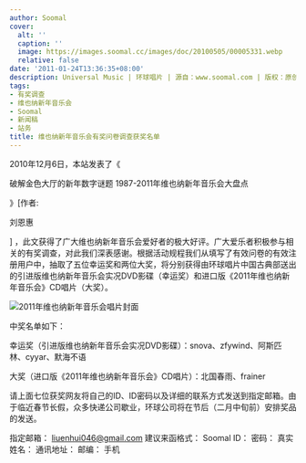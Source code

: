 ```yaml
---
author: Soomal
cover:
  alt: ''
  caption: ''
  image: https://images.soomal.cc/images/doc/20100505/00005331.webp
  relative: false
date: '2011-01-24T13:36:35+08:00'
description: Universal Music | 环球唱片 | 源自：www.soomal.com | 版权：原创 |  平均/总评分：10.00/60
tags:
- 有奖调查
- 维也纳新年音乐会
- Soomal
- 新闻稿
- 站务
title: 维也纳新年音乐会有奖问卷调查获奖名单
---
```


2010年12月6日，本站发表了《

破解金色大厅的新年数字谜题 1987-2011年维也纳新年音乐会大盘点

》[作者:

刘恩惠

]
，此文获得了广大维也纳新年音乐会爱好者的极大好评。广大爱乐者积极参与相关的有奖调查，对此我们深表感谢。根据活动规程我们从填写了有效问卷的有效注册用户中，抽取了五位幸运奖和两位大奖，将分别获得由环球唱片中国古典部送出的引进版维也纳新年音乐会实况DVD影碟（幸运奖）和进口版《2011年维也纳新年音乐会》CD唱片（大奖）。

![2011年维也纳新年音乐会唱片封面](https://images.soomal.cc/images/doc/20101206/00008580.webp)



中奖名单如下：

幸运奖（引进版维也纳新年音乐会实况DVD影碟）：snova、zfywind、阿斯匹林、cyyar、默海不语

大奖（进口版《2011年维也纳新年音乐会》CD唱片）：北国春雨、frainer


请上面七位获奖网友将自己的ID、ID密码以及详细的联系方式发送到指定邮箱。由于临近春节长假，众多快递公司歇业，环球公司将在节后（二月中旬前）安排奖品的发送。

指定邮箱：
liuenhui046@gmail.com
建议来函格式：
Soomal ID：
密码：
真实姓名：
通讯地址：
邮编：
手机